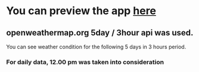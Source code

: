 # You can preview the app [here](https://mchtugr.github.io/weather-app/)

## openweathermap.org 5day / 3hour api was used.

You can see weather condition for the following 5 days in 3 hours period.

### For daily data, 12.00 pm was taken into consideration

